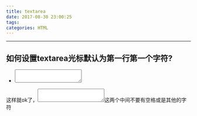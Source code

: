 ```yaml
---
title: textarea
date: 2017-08-30 23:00:25
tags:
categories: HTML
---
```

------

<!-- more -->

## 如何设置textarea光标默认为第一行第一个字符?

* <textarea name="textareaname" rows="XX" cols="XX" ></textarea>
这样就ok了，<textarea ></textarea >这两个中间不要有空格或是其他的字符
